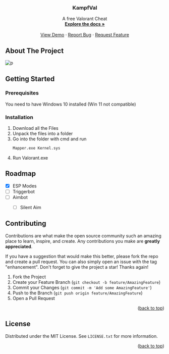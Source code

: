 
<a name="readme-top"></a>






<br />
<div align="center">
  <a href="https://github.com/KampfCheats/Free-Val-Cheat>
    <img src="images/logo.png" alt="Logo" width="80" height="80">
  </a>

<h3 align="center">KampfVal</h3>

  <p align="center">
    A free Valorant Cheat
    <br />
    <a href="https://github.com/KampfCheats/Free-Val-Cheat"><strong>Explore the docs »</strong></a>
    <br />
    <br />
    <a href="https://github.com/KampfCheats/Free-Val-Cheat">View Demo</a>
    ·
    <a href="https://github.com/KampfCheats/Free-Val-Cheat/issues">Report Bug</a>
    ·
    <a href="https://github.com/KampfCheats/Free-Val-Cheat/issues">Request Feature</a>
  </p>
</div>






<!-- ABOUT THE PROJECT -->
## About The Project

![p](https://cdn.discordapp.com/attachments/1013421215106465883/1025528247242477668/unknown.png)





<!-- GETTING STARTED -->
## Getting Started

### Prerequisites

You need to have Windows 10 installed (Win 11 not compatible)



### Installation

1. Download all the Files
2. Unpack the files into a folder
3. Go into the folder with cmd and run
   ```sh
   Mapper.exe Kernel.sys
   ```
4. Run Valorant.exe





## Roadmap

- [X] ESP Modes
- [ ] Triggerbot
- [ ] Aimbot
    - [ ] Silent Aim





<!-- CONTRIBUTING -->
## Contributing

Contributions are what make the open source community such an amazing place to learn, inspire, and create. Any contributions you make are **greatly appreciated**.

If you have a suggestion that would make this better, please fork the repo and create a pull request. You can also simply open an issue with the tag "enhancement".
Don't forget to give the project a star! Thanks again!

1. Fork the Project
2. Create your Feature Branch (`git checkout -b feature/AmazingFeature`)
3. Commit your Changes (`git commit -m 'Add some AmazingFeature'`)
4. Push to the Branch (`git push origin feature/AmazingFeature`)
5. Open a Pull Request

<p align="right">(<a href="#readme-top">back to top</a>)</p>



<!-- LICENSE -->
## License

Distributed under the MIT License. See `LICENSE.txt` for more information.

<p align="right">(<a href="#readme-top">back to top</a>)</p>





<!-- MARKDOWN LINKS & IMAGES -->
<!-- https://www.markdownguide.org/basic-syntax/#reference-style-links -->
[contributors-shield]: https://img.shields.io/github/contributors/github_username/repo_name.svg?style=for-the-badge
[contributors-url]: https://github.com/github_username/repo_name/graphs/contributors
[forks-shield]: https://img.shields.io/github/forks/github_username/repo_name.svg?style=for-the-badge
[forks-url]: https://github.com/github_username/repo_name/network/members
[stars-shield]: https://img.shields.io/github/stars/github_username/repo_name.svg?style=for-the-badge
[stars-url]: https://github.com/github_username/repo_name/stargazers
[issues-shield]: https://img.shields.io/github/issues/github_username/repo_name.svg?style=for-the-badge
[issues-url]: https://github.com/github_username/repo_name/issues
[license-shield]: https://img.shields.io/github/license/github_username/repo_name.svg?style=for-the-badge
[license-url]: https://github.com/github_username/repo_name/blob/master/LICENSE.txt
[linkedin-shield]: https://img.shields.io/badge/-LinkedIn-black.svg?style=for-the-badge&logo=linkedin&colorB=555
[linkedin-url]: https://linkedin.com/in/linkedin_username
[product-screenshot]: images/screenshot.png
[Next.js]: https://img.shields.io/badge/next.js-000000?style=for-the-badge&logo=nextdotjs&logoColor=white
[Next-url]: https://nextjs.org/
[React.js]: https://img.shields.io/badge/React-20232A?style=for-the-badge&logo=react&logoColor=61DAFB
[React-url]: https://reactjs.org/
[Vue.js]: https://img.shields.io/badge/Vue.js-35495E?style=for-the-badge&logo=vuedotjs&logoColor=4FC08D
[Vue-url]: https://vuejs.org/
[Angular.io]: https://img.shields.io/badge/Angular-DD0031?style=for-the-badge&logo=angular&logoColor=white
[Angular-url]: https://angular.io/
[Svelte.dev]: https://img.shields.io/badge/Svelte-4A4A55?style=for-the-badge&logo=svelte&logoColor=FF3E00
[Svelte-url]: https://svelte.dev/
[Laravel.com]: https://img.shields.io/badge/Laravel-FF2D20?style=for-the-badge&logo=laravel&logoColor=white
[Laravel-url]: https://laravel.com
[Bootstrap.com]: https://img.shields.io/badge/Bootstrap-563D7C?style=for-the-badge&logo=bootstrap&logoColor=white
[Bootstrap-url]: https://getbootstrap.com
[JQuery.com]: https://img.shields.io/badge/jQuery-0769AD?style=for-the-badge&logo=jquery&logoColor=white
[JQuery-url]: https://jquery.com 
